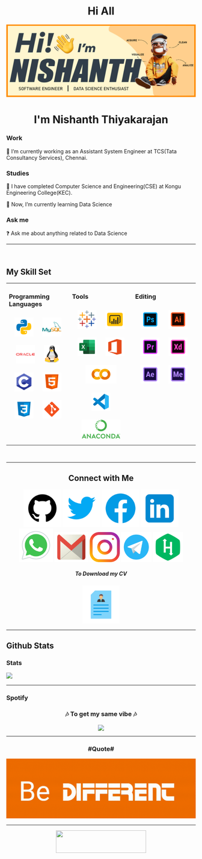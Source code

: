 # <div align="center">Hi All</div>
<div align="center">
<img src="https://github.com/Nishanth-thiyakarajan/Nishanth-thiyakarajan/blob/main/profile-banner.jpg"/>
</div>  


# <div align="center">I'm Nishanth Thiyakarajan</div>

### Work  
🔭 I’m currently working as an Assistant System Engineer at TCS(Tata Consultancy Services), Chennai.  


### Studies  
🌱 I have completed Computer Science and Engineering(CSE) at Kongu Engineering College(KEC).

🌱 Now, I’m currently learning Data Science  


### Ask me  
❓ Ask me about anything related to Data Science  

---

<br/>  


## My Skill Set  
<table><tr><td valign="top" width="33%">


### Programming Languages  
<div align="center">  
<a href="https://www.python.org/" target="_blank"><img style="margin: 10px" src="https://github.com/Nishanth-thiyakarajan/Icons/blob/main/icons/python.png" alt="Python" height="50" /></a>  
<a href="https://www.mysql.com/" target="_blank"><img style="margin: 10px" src="https://github.com/Nishanth-thiyakarajan/Icons/blob/main/icons/MySQL.png" alt="MySQL" height="50" /></a>
<a href="https://www.oracle.com/in/index.html" target="_blank"><img style="margin: 10px" src="https://github.com/Nishanth-thiyakarajan/Icons/blob/main/icons/oracle.png" alt="Oracle" height="50" /></a>  
<a href="https://www.linux.org/" target="_blank"><img style="margin: 10px" src="https://github.com/Nishanth-thiyakarajan/Icons/blob/main/icons/linux.png" alt="Linux" height="50" /></a> 
<a href="https://www.cprogramming.com/" target="_blank"><img style="margin: 10px" src="https://github.com/Nishanth-thiyakarajan/Icons/blob/main/icons/c.png" alt="C" height="50" /></a>
<a href="https://developer.mozilla.org/en-US/docs/Web/HTML" target="_blank"><img style="margin: 10px" src="https://github.com/Nishanth-thiyakarajan/Icons/blob/main/icons/html.png" alt="C" height="50" /></a>
<a href="https://developer.mozilla.org/en-US/docs/Web/CSS" target="_blank"><img style="margin: 10px" src="https://github.com/Nishanth-thiyakarajan/Icons/blob/main/icons/css.png" alt="C" height="50" /></a>
<a href="https://git-scm.com/" target="_blank"><img style="margin: 10px" src="https://github.com/Nishanth-thiyakarajan/Icons/blob/main/icons/git.png" alt="Git" height="50" /></a>  
</div>

</td><td valign="top" width="33%">



### Tools  
<div align="center">  
<a href="https://www.tableau.com/" target="_blank"><img style="margin: 10px" src="https://github.com/Nishanth-thiyakarajan/Icons/blob/main/icons/tableau.png" alt="Tableau" height="50" /></a>  
<a href="https://powerbi.microsoft.com/en-us/" target="_blank"><img style="margin: 10px" src="https://github.com/Nishanth-thiyakarajan/Icons/blob/main/icons/power bi.png" alt="Power Bi" height="50" /></a>
<a href="https://support.microsoft.com/en-us/excel" target="_blank"><img style="margin: 10px" src="https://github.com/Nishanth-thiyakarajan/Icons/blob/main/icons/excel.png" alt="Excel" height="50" /></a>
 <a href="https://learn.microsoft.com/en-us/microsoft-365/?view=o365-worldwide" target="_blank"><img style="margin: 10px" src="https://github.com/Nishanth-thiyakarajan/Icons/blob/main/icons/office365.png" alt="Office365" height="50" /></a>
<a href="https://colab.research.google.com" target="_blank"><img style="margin: 10px" src="https://github.com/Nishanth-thiyakarajan/Icons/blob/main/icons/colab.png" alt="Colab" height="50" /></a>
<a href="https://code.visualstudio.com" target="_blank"><img style="margin: 10px" src="https://github.com/Nishanth-thiyakarajan/Icons/blob/main/icons/VScode.png" alt="Visual Studio Code" height="50" /></a>
<a href="https://docs.anaconda.com/navigator/install/" target="_blank"><img style="margin: 10px" src="https://github.com/Nishanth-thiyakarajan/Icons/blob/main/icons/anaconda.png" alt="Anaconda" height="50" /></a>
</div>

</td><td valign="top" width="33%">



### Editing  
<div align="center">  
<a href="https://www.adobe.com/in/products/photoshop.html" target="_blank"><img style="margin: 10px" src="https://github.com/Nishanth-thiyakarajan/Icons/blob/main/icons/Photoshop.png" alt="Photoshop" height="50" /></a>  
<a href="https://www.adobe.com/in/products/illustrator.html" target="_blank"><img style="margin: 10px" src="https://github.com/Nishanth-thiyakarajan/Icons/blob/main/icons/Illustator.png" alt="Illustrator" height="50" /></a>  
<a href="https://www.adobe.com/in/products/premiere.html" target="_blank"><img style="margin: 10px" src="https://github.com/Nishanth-thiyakarajan/Icons/blob/main/icons/premiere pro.png" alt="Premiere Pro" height="50" /></a>  
<a href="https://www.adobe.com/in/products/xd.html" target="_blank"><img style="margin: 10px" src="https://github.com/Nishanth-thiyakarajan/Icons/blob/main/icons/xd.png" alt="Adobe XD" height="50" /></a>   
<a href="https://www.adobe.com/in/products/aftereffects.html" target="_blank"><img style="margin: 10px" src="https://github.com/Nishanth-thiyakarajan/Icons/blob/main/icons/after effects.png" alt="After Effects" height="50" /></a>    
<a href="https://www.adobe.com/in/products/media-encoder.html" target="_blank"><img style="margin: 10px" src="https://github.com/Nishanth-thiyakarajan/Icons/blob/main/icons/Media encoder.png" alt="Media Encoder" height="50" /></a> 
 </div>

</td></tr></table>  

<br/>  

---

## <div align="center">Connect with Me</div>

<div align="center">  
<a href="https://github.com/Nishanth-thiyakarajan" target="_blank"><img src="https://github.com/Nishanth-thiyakarajan/Icons/blob/main/icons/github.png" alt="Github" height="100" width="100" /></a>  
<a href="https://twitter.com/Nishanth0729" target="_blank"><img  src="https://github.com/Nishanth-thiyakarajan/Icons/blob/main/icons/twitter.png" alt="Twitter" height="100" width="100" /></a>
<a href="https://www.facebook.com/nishanth.nishanth.393" target="_blank"><img src="https://github.com/Nishanth-thiyakarajan/Icons/blob/main/icons/facebook.png" alt="Facebook" height="100" width="100" /></a>  
<a href="https://linkedin.com/in/nishanth-thiyakarajan/" target="_blank"><img src="https://github.com/Nishanth-thiyakarajan/Icons/blob/main/icons/linkedin.png" alt="Linkedin" height="100" width="100" /></a>   
<a href="https://wa.me/+919976738856" target="_blank"><img src="https://github.com/Nishanth-thiyakarajan/Icons/blob/main/icons/whatsapp.png" alt="WhatsApp" height="90" width="90" /></a>
<a href="mailto:nishanth.thiyakarajan@gmail.com" target="_blank"><img src="https://github.com/Nishanth-thiyakarajan/Icons/blob/main/icons/mail.png" alt="Gmail" height="80" width="90" /></a>
<a href="https://instagram.com/nishanth_thiyakarajan" target="_blank"><img src="https://github.com/Nishanth-thiyakarajan/Icons/blob/main/icons/instagram.svg" alt="Instagram" height="80" width="80" /></a>
 <a href="https://t.me/nishanth_thiyakarajan" target="_blank"><img src="https://github.com/Nishanth-thiyakarajan/Icons/blob/main/icons/telegram.png" alt="Telegram" height="80" width="80" /></a>
<a href="https://www.hackerrank.com/nishanth_1999" target="_blank"><img src="https://github.com/Nishanth-thiyakarajan/Icons/blob/main/icons/hackerrank.png" alt="HackerRank" height="80" width="80" /></a> 
</div>

##### <div align="center">To Download my CV</div>
<div align="center"> 
<a href="https://github.com/Nishanth-thiyakarajan/Nishanth-thiyakarajan/blob/main/Documents/Nishanth_Resume.pdf" target="_blank"><img src="https://github.com/Nishanth-thiyakarajan/Icons/blob/main/icons/resume.png" alt="Github" height="100" width="100" /></a> 
 </div>
 
---

## Github Stats  


### Stats 

<picture>
<source 
  srcset="https://github-readme-stats.vercel.app/api?username=Nishanth-thiyakarajan&show_icons=true&theme=dark&icon_color=36ff00&border_color=36ff00&layout=compact&card_width=1000px&count_private=true&text_color=00fcff&title_color=ffde00&border_radius=60&bg_color=0d1117" />
<img src="https://github-readme-stats.vercel.app/api?username=Nishanth-thiyakarajan&show_icons=true&icon_color=36ff00&border_color=36ff00&layout=compact&card_width=1000px&count_private=true&text_color=00fcff&title_color=ffde00&border_radius=60&bg_color=0d1117" />
</picture>

---

### Spotify  

### <div align="center">🎶 To get my same vibe 🎶 </div> 
<div align="center">
<img src="https://spotify-github-profile.vercel.app/api/view.svg?uid=fygigchcl527b24dkt96ghccb&redirect=true][https://spotify-github-profile.vercel.app/api/view.svg?uid=fygigchcl527b24dkt96ghccb&cover_image=true&theme=default&show_offline=true" align="center"/>
 </div>  
 
--- 

### <div align="center">#Quote#</div>

<div align="center">
<img src="https://github.com/Nishanth-thiyakarajan/Nishanth-thiyakarajan/blob/main/profile-gif.gif"/>
</div>  

---

<div align="center">
<img src="https://komarev.com/ghpvc/?username=Nishanth-thiyakarajan&&style=flat-square" align="center" height="60" width="240"/>
</div>

<!--
**Nishanth-thiyakarajan/Nishanth-thiyakarajan** is a ✨ _special_ ✨ repository because its `README.md` (this file) appears on your GitHub profile.

Here are some ideas to get you started:

- 🔭 I’m currently working on ...
- 🌱 I’m currently learning ...
- 👯 I’m looking to collaborate on ...
- 🤔 I’m looking for help with ...
- 💬 Ask me about ...
- 📫 How to reach me: ...
- 😄 Pronouns: ...
- ⚡ Fun fact: ...
-->

